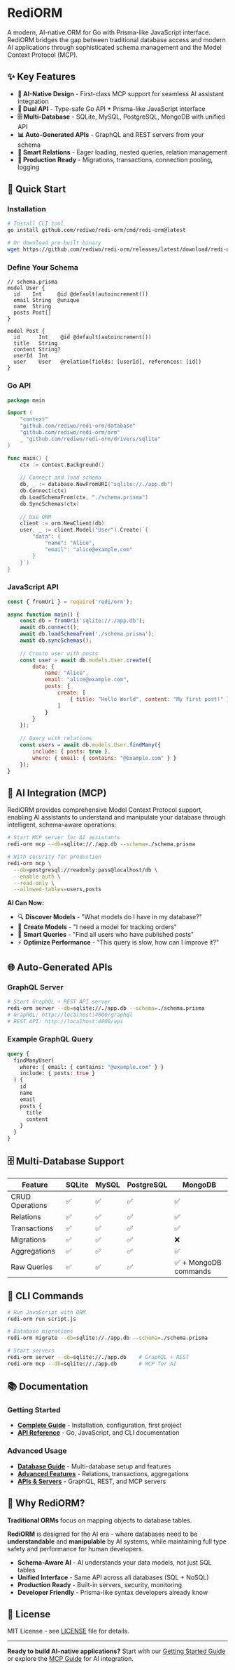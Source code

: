 # RediORM

A modern, AI-native ORM for Go with Prisma-like JavaScript interface. RediORM bridges the gap between traditional database access and modern AI applications through sophisticated schema management and the Model Context Protocol (MCP).

## ✨ Key Features

- **🤖 AI-Native Design** - First-class MCP support for seamless AI assistant integration
- **🔄 Dual API** - Type-safe Go API + Prisma-like JavaScript interface  
- **🗄️ Multi-Database** - SQLite, MySQL, PostgreSQL, MongoDB with unified API
- **📊 Auto-Generated APIs** - GraphQL and REST servers from your schema
- **🔗 Smart Relations** - Eager loading, nested queries, relation management
- **🚀 Production Ready** - Migrations, transactions, connection pooling, logging

## 🚀 Quick Start

### Installation

```bash
# Install CLI tool
go install github.com/rediwo/redi-orm/cmd/redi-orm@latest

# Or download pre-built binary
wget https://github.com/rediwo/redi-orm/releases/latest/download/redi-orm-linux-amd64.tar.gz
```

### Define Your Schema

```prisma
// schema.prisma
model User {
  id    Int     @id @default(autoincrement())
  email String  @unique
  name  String
  posts Post[]
}

model Post {
  id      Int    @id @default(autoincrement())
  title   String
  content String?
  userId  Int
  user    User   @relation(fields: [userId], references: [id])
}
```

### Go API

```go
package main

import (
    "context"
    "github.com/rediwo/redi-orm/database"
    "github.com/rediwo/redi-orm/orm"
    _ "github.com/rediwo/redi-orm/drivers/sqlite"
)

func main() {
    ctx := context.Background()
    
    // Connect and load schema
    db, _ := database.NewFromURI("sqlite://./app.db")
    db.Connect(ctx)
    db.LoadSchemaFrom(ctx, "./schema.prisma")
    db.SyncSchemas(ctx)
    
    // Use ORM
    client := orm.NewClient(db)
    user, _ := client.Model("User").Create(`{
        "data": {
            "name": "Alice",
            "email": "alice@example.com"
        }
    }`)
}
```

### JavaScript API

```javascript
const { fromUri } = require('redi/orm');

async function main() {
    const db = fromUri('sqlite://./app.db');
    await db.connect();
    await db.loadSchemaFrom('./schema.prisma');
    await db.syncSchemas();
    
    // Create user with posts
    const user = await db.models.User.create({
        data: {
            name: "Alice",
            email: "alice@example.com",
            posts: {
                create: [
                    { title: "Hello World", content: "My first post!" }
                ]
            }
        }
    });
    
    // Query with relations
    const users = await db.models.User.findMany({
        include: { posts: true },
        where: { email: { contains: "@example.com" } }
    });
}
```

## 🤖 AI Integration (MCP)

RediORM provides comprehensive Model Context Protocol support, enabling AI assistants to understand and manipulate your database through intelligent, schema-aware operations:

```bash
# Start MCP server for AI assistants
redi-orm mcp --db=sqlite://./app.db --schema=./schema.prisma

# With security for production
redi-orm mcp \
  --db=postgresql://readonly:pass@localhost/db \
  --enable-auth \
  --read-only \
  --allowed-tables=users,posts
```

**AI Can Now:**
- 🔍 **Discover Models** - "What models do I have in my database?"
- 🔨 **Create Models** - "I need a model for tracking orders"
- 🔎 **Smart Queries** - "Find all users who have published posts"
- ⚡ **Optimize Performance** - "This query is slow, how can I improve it?"

## 🌐 Auto-Generated APIs

### GraphQL Server

```bash
# Start GraphQL + REST API server
redi-orm server --db=sqlite://./app.db --schema=./schema.prisma
# GraphQL: http://localhost:4000/graphql
# REST API: http://localhost:4000/api
```

### Example GraphQL Query

```graphql
query {
  findManyUser(
    where: { email: { contains: "@example.com" } }
    include: { posts: true }
  ) {
    id
    name
    email
    posts {
      title
      content
    }
  }
}
```

## 🗄️ Multi-Database Support

| Feature | SQLite | MySQL | PostgreSQL | MongoDB |
|---------|--------|-------|------------|---------|
| CRUD Operations | ✅ | ✅ | ✅ | ✅ |
| Relations | ✅ | ✅ | ✅ | ✅ |
| Transactions | ✅ | ✅ | ✅ | ✅ |
| Migrations | ✅ | ✅ | ✅ | ❌ |
| Aggregations | ✅ | ✅ | ✅ | ✅ |
| Raw Queries | ✅ | ✅ | ✅ | ✅ + MongoDB commands |

## 🔧 CLI Commands

```bash
# Run JavaScript with ORM
redi-orm run script.js

# Database migrations
redi-orm migrate --db=sqlite://./app.db --schema=./schema.prisma

# Start servers
redi-orm server --db=sqlite://./app.db    # GraphQL + REST
redi-orm mcp --db=sqlite://./app.db       # MCP for AI
```

## 📚 Documentation

### Getting Started
- **[Complete Guide](./doc/getting-started.md)** - Installation, configuration, first project
- **[API Reference](./doc/api-reference.md)** - Go, JavaScript, and CLI documentation

### Advanced Usage  
- **[Database Guide](./doc/database-guide.md)** - Multi-database setup and features
- **[Advanced Features](./doc/advanced-features.md)** - Relations, transactions, aggregations
- **[APIs & Servers](./doc/apis-and-servers.md)** - GraphQL, REST, and MCP servers


## 🎯 Why RediORM?

**Traditional ORMs** focus on mapping objects to database tables.

**RediORM** is designed for the AI era - where databases need to be **understandable** and **manipulable** by AI systems, while maintaining full type safety and performance for human developers.

- **Schema-Aware AI** - AI understands your data models, not just SQL tables
- **Unified Interface** - Same API across all databases (SQL + NoSQL)  
- **Production Ready** - Built-in servers, security, monitoring
- **Developer Friendly** - Prisma-like syntax developers already know

## 📄 License

MIT License - see [LICENSE](LICENSE) file for details.

---

**Ready to build AI-native applications?** Start with our [Getting Started Guide](./doc/getting-started.md) or explore the [MCP Guide](./doc/mcp-guide.md) for AI integration.